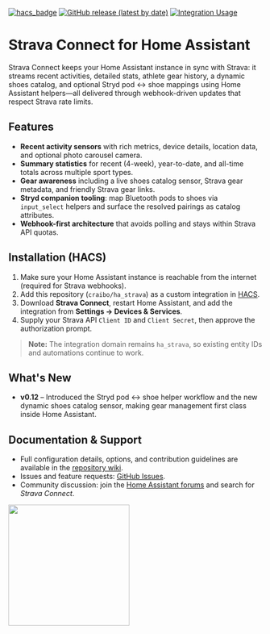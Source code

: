 [![hacs_badge](https://img.shields.io/badge/HACS-Custom-41BDF5.svg?style=for-the-badge)](https://github.com/hacs/integration)
[![GitHub release (latest by date)](https://img.shields.io/github/v/release/craibo/ha_strava?color=41BDF5&style=for-the-badge)](https://github.com/craibo/ha_strava/releases/latest)
[![Integration Usage](https://img.shields.io/badge/dynamic/json?color=41BDF5&style=for-the-badge&logo=home-assistant&label=usage&suffix=%20installs&cacheSeconds=15600&url=https://analytics.home-assistant.io/custom_integrations.json&query=$.ha_strava.total)](https://analytics.home-assistant.io/)

# Strava Connect for Home Assistant

Strava Connect keeps your Home Assistant instance in sync with Strava: it streams recent activities, detailed stats, athlete gear history, a dynamic shoes catalog, and optional Stryd pod ↔ shoe mappings using Home Assistant helpers—all delivered through webhook-driven updates that respect Strava rate limits.

## Features

- **Recent activity sensors** with rich metrics, device details, location data, and optional photo carousel camera.
- **Summary statistics** for recent (4-week), year-to-date, and all-time totals across multiple sport types.
- **Gear awareness** including a live shoes catalog sensor, Strava gear metadata, and friendly Strava gear links.
- **Stryd companion tooling**: map Bluetooth pods to shoes via `input_select` helpers and surface the resolved pairings as catalog attributes.
- **Webhook-first architecture** that avoids polling and stays within Strava API quotas.

## Installation (HACS)

1. Make sure your Home Assistant instance is reachable from the internet (required for Strava webhooks).
2. Add this repository (`craibo/ha_strava`) as a custom integration in [HACS](https://hacs.xyz/).
3. Download **Strava Connect**, restart Home Assistant, and add the integration from **Settings → Devices & Services**.
4. Supply your Strava API `Client ID` and `Client Secret`, then approve the authorization prompt.

> **Note:** The integration domain remains `ha_strava`, so existing entity IDs and automations continue to work.

## What's New

- **v0.12** – Introduced the Stryd pod ↔ shoe helper workflow and the new dynamic shoes catalog sensor, making gear management first class inside Home Assistant.

## Documentation & Support

- Full configuration details, options, and contribution guidelines are available in the [repository wiki](https://github.com/craibo/ha_strava/wiki).
- Issues and feature requests: [GitHub Issues](https://github.com/craibo/ha_strava/issues).
- Community discussion: join the [Home Assistant forums](https://community.home-assistant.io/) and search for _Strava Connect_.

<img src="https://raw.githubusercontent.com/craibo/ha_strava/main/img/api_logo_pwrdBy_strava_stack_light.png" width="240">
